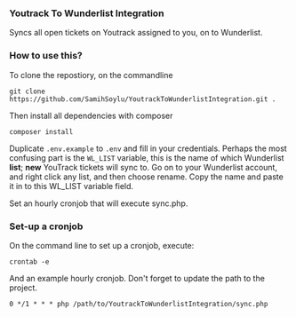 ### Youtrack To Wunderlist Integration
Syncs all open tickets on Youtrack assigned to you, on to Wunderlist.

### How to use this?

To clone the repostiory, on the commandline
```
git clone https://github.com/SamihSoylu/YoutrackToWunderlistIntegration.git .
```
Then install all dependencies with composer
```
composer install
```

Duplicate `.env.example` to `.env` and fill in your credentials. Perhaps the most confusing part is the `WL_LIST` variable, this is the name of which Wunderlist **list**; **new** YouTrack tickets will sync to. Go on to your Wunderlist account, and right click any list, and then choose rename. Copy the name and paste it in to this WL_LIST variable field.

Set an hourly cronjob that will execute sync.php.

### Set-up a cronjob
On the command line to set up a cronjob, execute:
```
crontab -e
```

And an example hourly cronjob. Don't forget to update the path to the project.
```
0 */1 * * * php /path/to/YoutrackToWunderlistIntegration/sync.php
```
